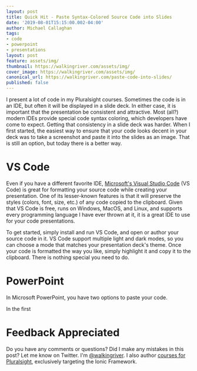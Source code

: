 ```yaml
---
layout: post
title: Quick Hit - Paste Syntax-Colored Source Code into Slides
date: '2019-08-01T15:15:00.002-04:00'
author: Michael Callaghan
tags: 
- code 
- powerpoint
- presentations
layout: post
feature: assets/img/
thumbnail: https://walkingriver.com/assets/img/
cover_image: https://walkingriver.com/assets/img/
canonical_url: https://walkingriver.com/paste-code-into-slides/
published: false
---
```


I present a lot of code in my Pluralsight courses. Sometimes the code is in an IDE, but often it will be displayed in a slide deck. In either case, it is important that the presentation be consistent and attractive. Most (all?) modern IDEs provide special code syntax coloring, which developers have come to expect. Getting that consistency in a slide deck was harder. When I first started, the easiest way to ensure that your code looks decent in your deck was to take a screenshot and paste it into the slides as an image. That is still an option, but today there is a better way.

<!--more-->

# VS Code
Even if you have a different favorite IDE, [Microsoft's Visual Studio Code](code.visualstudio.com) (VS Code) is great for formatting your source code while creating your presentation. One of its lesser-known features is that it will preserve the styles (colors, font, size, etc.) of any code copied to the clipboard. Given that VS Code is free, runs on Windows, MacOS, and Linux, and supports every programming language I have ever thrown at it, it is a great IDE to use for your code presentations. 

To get started, simply install and run VS Code, and open or author your source code in it. VS Code support multiple light and dark modes, so you can choose a mode that matches your presentation deck's theme. Once your code is formatted the way you like, simply highlight it and copy it to the clipboard. There is nothing special you need to do.

# PowerPoint
In Microsoft PowerPoint, you have two options to paste your code.

In the first 


# Feedback Appreciated
Do you have any comments or questions? Did I make any mistakes in this post? Let me know on Twitter. I'm [@walkingriver](https://twitter.com/walkingriver).
I also author [courses for Pluralsight](https://pluralsight.pxf.io/OnWrP), exclusively targeting the Ionic Framework. 


